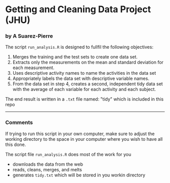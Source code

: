 # Getting and Cleaning Data Project (JHU)
### by A Suarez-Pierre

The script `run_analysis.R` is designed to fullfil the following objectives:
  1. Merges the training and the test sets to create one data set. 
  2. Extracts only the measurements on the mean and standard deviation for each measurement. 
  3. Uses descriptive activity names to name the activities in the data set 
  4. Appropriately labels the data set with descriptive variable names. 
  5. From the data set in step 4, creates a second, independent tidy data set with the average of each variable for each activity and each subject.

The end result is written in a `.txt` file named: "tidy" which is included in this repo
***
### Comments
If trying to run this script in your own computer, make sure to adjust the working directory to the space in your computer where you wish to have all this done.

The script file `run_analysis.R` does most of the work for you  
* downloads the data from the web
* reads, cleans, merges, and melts
* generates `tidy.txt` which will be stored in you workin directory
